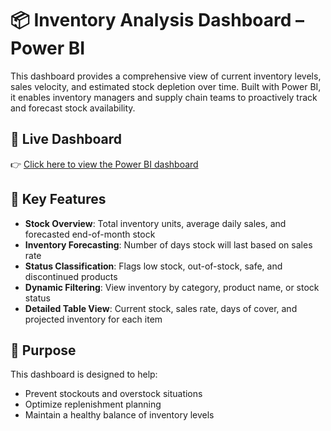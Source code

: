 # 📦 Inventory Analysis Dashboard – Power BI

This dashboard provides a comprehensive view of current inventory levels, sales velocity, and estimated stock depletion over time. Built with Power BI, it enables inventory managers and supply chain teams to proactively track and forecast stock availability.

## 🔗 Live Dashboard

👉 [Click here to view the Power BI dashboard](https://app.powerbi.com/view?r=eyJrIjoiM2FlY2Q0ODQtMDRmZi00YWQ0LWIyODktOGM3NGNlYmZhNTlhIiwidCI6IjcyOWQ3ODc2LTg5MzQtNDljNi1iNTZlLTZjZTkwNjkzM2Y4YiIsImMiOjEwfQ%3D%3D)

## 📌 Key Features
- **Stock Overview**: Total inventory units, average daily sales, and forecasted end-of-month stock
- **Inventory Forecasting**: Number of days stock will last based on sales rate
- **Status Classification**: Flags low stock, out-of-stock, safe, and discontinued products
- **Dynamic Filtering**: View inventory by category, product name, or stock status
- **Detailed Table View**: Current stock, sales rate, days of cover, and projected inventory for each item

## 🎯 Purpose
This dashboard is designed to help:
- Prevent stockouts and overstock situations
- Optimize replenishment planning
- Maintain a healthy balance of inventory levels
